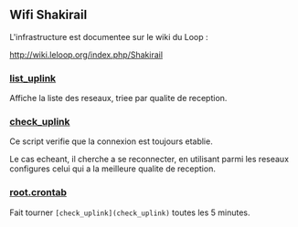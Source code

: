 ## Wifi Shakirail

L'infrastructure est documentee sur le wiki du Loop :

http://wiki.leloop.org/index.php/Shakirail

### [list_uplink](link_uplink)

Affiche la liste des reseaux, triee par qualite de reception.

### [check_uplink](check_uplink)

Ce script verifie que la connexion est toujours etablie.

Le cas echeant, il cherche a se reconnecter, en utilisant parmi les reseaux configures celui qui a la meilleure qualite de reception.

### [root.crontab](root.crontab)

Fait tourner `[check_uplink](check_uplink)` toutes les 5 minutes.
